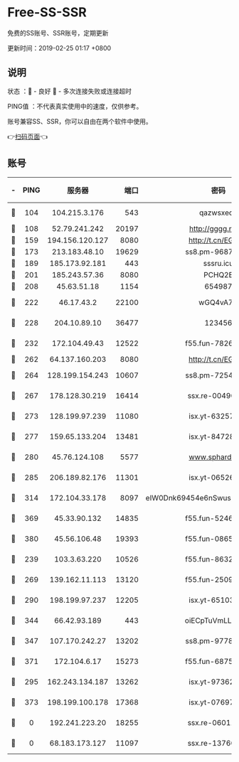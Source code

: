 # Free-SS-SSR

免费的SS账号、SSR账号，定期更新

更新时间：2019-02-25 01:17 +0800

## 说明

状态     ：🙂 - 良好 🙁 - 多次连接失败或连接超时

PING值   ：不代表真实使用中的速度，仅供参考。

账号兼容SS、SSR，你可以自由在两个软件中使用。

👉[扫码页面](https://liesauer.github.io/free-ss-ssr.github.io/)👈

## 账号

|-|PING|服务器|端口|密码|加密方式|区域|
|:----:|:----:|:-----:|-----:|:----:|:----:|:----:|
|🙂|104|104.215.3.176|543|qazwsxedc|aes-256-gcm|JP|
|🙂|108|52.79.241.242|20197|http://gggg.rocks|chacha20|KR|
|🙂|159|194.156.120.127|8080|http://t.cn/EGJIyrl|rc4-md5|RU|
|🙂|173|213.183.48.10|19629|ss8.pm-96872218|rc4-md5|RU|
|🙂|189|185.173.92.181|443|sssru.icu|rc4-md5|RU|
|🙂|201|185.243.57.36|8080|PCHQ2E|rc4-md5|US|
|🙂|208|45.63.51.18|1154|654987|chacha20|US|
|🙂|222|46.17.43.2|22100|wGQ4vA7D|aes-256-gcm|RU|
|🙂|228|204.10.89.10|36477|123456|aes-256-cfb|US|
|🙂|232|172.104.49.43|12522|f55.fun-78268288|aes-256-cfb|SG|
|🙂|262|64.137.160.203|8080|http://t.cn/EGJIyrl|rc4-md5|CA|
|🙂|264|128.199.154.243|10607|ss8.pm-72548685|aes-256-cfb|SG|
|🙂|267|178.128.30.219|16414|ssx.re-00490224|aes-256-cfb|SG|
|🙂|273|128.199.97.239|11080|isx.yt-63257552|aes-256-cfb|SG|
|🙂|277|159.65.133.204|13481|isx.yt-84728144|aes-256-cfb|SG|
|🙂|280|45.76.124.108|5577|www.sphard.com|aes-256-cfb|AU|
|🙂|285|206.189.82.176|11301|isx.yt-06526076|aes-256-cfb|SG|
|🙂|314|172.104.33.178|8097|eIW0Dnk69454e6nSwuspv9DmS201tQ0D|aes-256-cfb|SG|
|🙂|369|45.33.90.132|14835|f55.fun-52469503|aes-256-cfb|US|
|🙂|380|45.56.106.48|19393|f55.fun-08658422|aes-256-cfb|US|
|🙂|239|103.3.63.220|10526|f55.fun-86327074|aes-256-cfb|SG|
|🙂|269|139.162.11.113|13120|f55.fun-25099082|aes-256-cfb|SG|
|🙂|290|198.199.97.237|12205|isx.yt-65103488|aes-256-cfb|US|
|🙂|344|66.42.93.189|443|oiECpTuVmLLxk4Ts|aes-256-cfb|US|
|🙂|347|107.170.242.27|13202|ss8.pm-97786793|aes-256-cfb|US|
|🙂|371|172.104.6.17|15273|f55.fun-68758647|aes-256-cfb|US|
|🙁|295|162.243.134.187|13262|isx.yt-97362728|aes-256-cfb|US|
|🙁|373|198.199.100.178|17368|isx.yt-07697807|aes-256-cfb|US|
|🙁|0|192.241.223.20|18255|ssx.re-06011697|aes-256-cfb|US|
|🙁|0|68.183.173.127|11097|ssx.re-13760087|aes-256-cfb|US|
